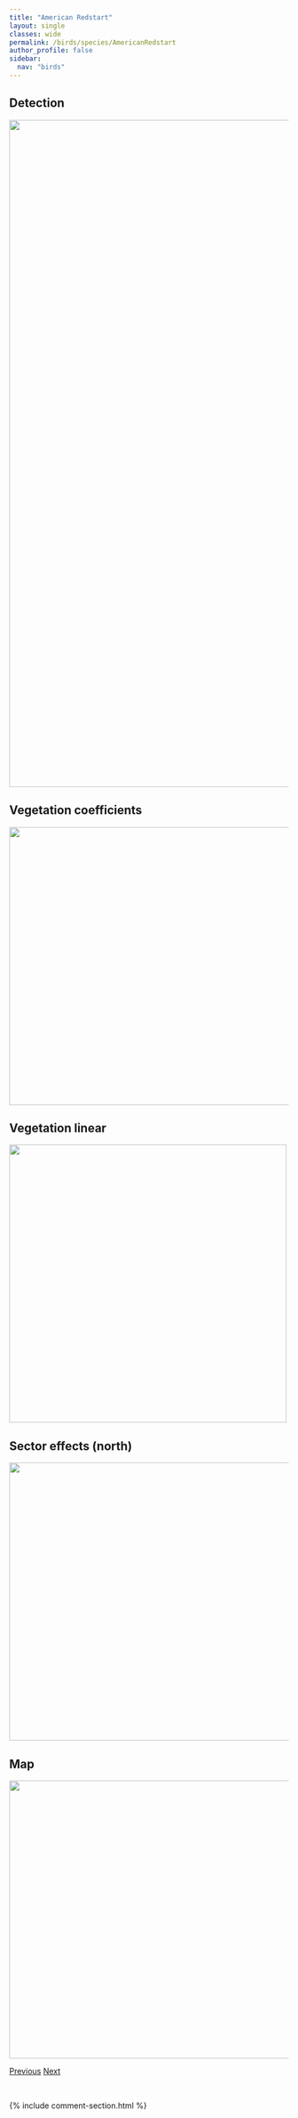 ```yaml
---
title: "American Redstart"
layout: single
classes: wide
permalink: /birds/species/AmericanRedstart
author_profile: false
sidebar:
  nav: "birds"
---
```


<h2>Detection</h2>

<a href="https://drive.google.com/uc?export=view&id=1HhNa2Qr4ZRucUupl_4pzfCWYhlStj_p_">
<img src="https://drive.google.com/uc?export=view&id=1HhNa2Qr4ZRucUupl_4pzfCWYhlStj_p_" height = "1200" width = "800">
</a>

<h2>Vegetation coefficients</h2>

<a href="https://drive.google.com/uc?export=view&id=1OfvMTfykKU9YMeBF-CsRcDv7WKsClsys">
<img src="https://drive.google.com/uc?export=view&id=1OfvMTfykKU9YMeBF-CsRcDv7WKsClsys" height = "500" width = "1000">
</a>

<h2>Vegetation linear</h2>

<a href="https://drive.google.com/uc?export=view&id=1MUw8O1kl66HplGC9XfS_5vF90NndihvT">
<img src="https://drive.google.com/uc?export=view&id=1MUw8O1kl66HplGC9XfS_5vF90NndihvT" height = "500" width = "500">
</a>

<h2>Sector effects (north)</h2>

<a href="https://drive.google.com/uc?export=view&id=1U9LfmxTfL9KVIapsOKxkg9ZEdIXzrp2Y">
<img src="https://drive.google.com/uc?export=view&id=1U9LfmxTfL9KVIapsOKxkg9ZEdIXzrp2Y" height = "500" width = "1000">
</a>

<h2>Map</h2>

<a href="https://drive.google.com/uc?export=view&id=1cEuvMVFC_QDj2P_rAQvDX9j-mhX-3dk0">
<img src="https://drive.google.com/uc?export=view&id=1cEuvMVFC_QDj2P_rAQvDX9j-mhX-3dk0" height = "500" width = "1500">
</a>

<a href="/DevelopmentWebsite/birds/species/AmericanKestrel" class="pagination--pager" title="American Kestrel">Previous</a> <a href="/DevelopmentWebsite/birds/species/AmericanRobin" class="pagination--pager" title="American Robin">Next</a>

<p>&nbsp;</p>

{% include comment-section.html %}
